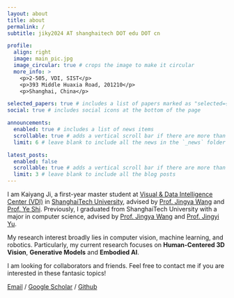 ```yaml
---
layout: about
title: about
permalink: /
subtitle: jiky2024 AT shanghaitech DOT edu DOT cn

profile:
  align: right
  image: main_pic.jpg
  image_circular: true # crops the image to make it circular
  more_info: >
    <p>2-505, VDI, SIST</p>
    <p>393 Middle Huaxia Road, 201210</p>
    <p>Shanghai, China</p>

selected_papers: true # includes a list of papers marked as "selected={true}"
social: true # includes social icons at the bottom of the page

announcements:
  enabled: true # includes a list of news items
  scrollable: true # adds a vertical scroll bar if there are more than 3 news items
  limit: 6 # leave blank to include all the news in the `_news` folder

latest_posts:
  enabled: false
  scrollable: true # adds a vertical scroll bar if there are more than 3 new posts items
  limit: 3 # leave blank to include all the blog posts
---
```


I am Kaiyang Ji, a first-year master student at [Visual & Data Intelligence Center (VDI)](https://vdi.sist.shanghaitech.edu.cn/) in [ShanghaiTech University](https://www.shanghaitech.edu.cn/), advised by [Prof. Jingya Wang](https://faculty.sist.shanghaitech.edu.cn/faculty/wangjingya/) and [Prof. Ye Shi](https://shiye21.github.io/). Previously, I graduated from ShanghaiTech University with a major in computer science, advised by [Prof. Jingya Wang](https://faculty.sist.shanghaitech.edu.cn/faculty/wangjingya/) and [Prof. Jingyi Yu](https://www.yu-jingyi.com/).

My research interest broadly lies in computer vision, machine learning, and robotics. Particularly, my current research focuses on **Human-Centered 3D Vision**, **Generative Models** and **Embodied AI**.

I am looking for collaborators and friends. Feel free to contact me if you are interested in these fantasic topics!

[Email](jiky2024@shanghaitech.edu.cn) / [Google Scholar](https://scholar.google.com/citations?user=PyTLiM8AAAAJ&hl=en) / [Github](https://github.com/CurMack)